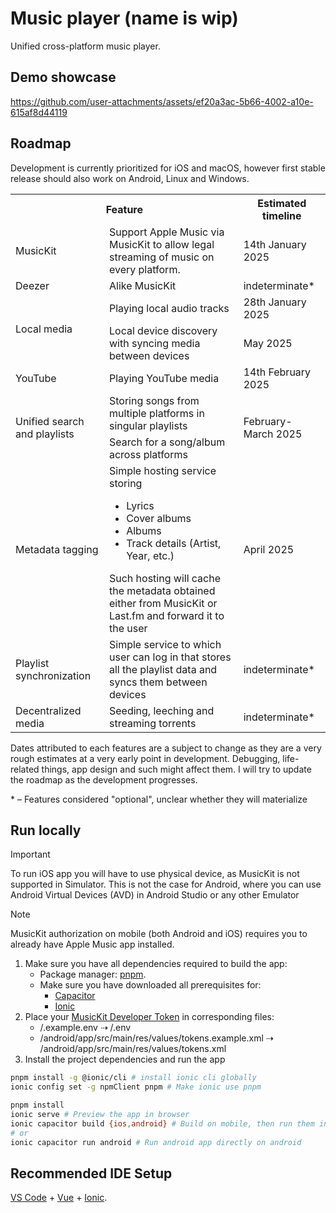 # Music player (name is wip)

Unified cross-platform music player.

## Demo showcase

https://github.com/user-attachments/assets/ef20a3ac-5b66-4002-a10e-615af8d44119

## Roadmap

Development is currently prioritized for iOS and macOS, however first stable release should also work on Android, Linux and Windows.

<table>
	<tr>
		<th colspan="2">Feature</th>
		<th>Estimated timeline</th>
	</tr>
	<tr>
		<td>MusicKit</td>
		<td>
			Support Apple Music via MusicKit to allow legal streaming of music on
			every platform.
		</td>
		<td>14th January 2025</td>
	</tr>
	<tr>
		<td>Deezer</td>
		<td>Alike MusicKit</td>
		<td>indeterminate*</td>
	</tr>
	<tr>
		<td rowspan="2">Local media</td>
		<td>Playing local audio tracks</td>
    <td>28th January 2025</td>
	</tr>
  <tr>
	  <td>Local device discovery with syncing media between devices</td>
    <td>May 2025</td>
  </tr>
	<tr>
		<td>YouTube</td>
		<td>Playing YouTube media</td>
		<td>14th February 2025</td>
	</tr>
	<tr>
		<td rowspan="2">Unified search and playlists</td>
		<td>Storing songs from multiple platforms in singular playlists</td>
		<td rowspan="2">February-March 2025</td>
	</tr>
	<tr>
		<td>Search for a song/album across platforms</td>
	</tr>
  <tr>
    <td>Metadata tagging</td>
    <td>
      Simple hosting service storing
      <ul>
        <li>Lyrics</li>
        <li>Cover albums</li>
        <li>Albums</li>
        <li>Track details (Artist, Year, etc.)</li>
      </ul>
      Such hosting will cache the metadata obtained either from MusicKit or
      Last.fm and forward it to the user
    </td>
    <td>April 2025</td>
  </tr>
  <tr>
    <td>Playlist synchronization</td>
    <td>
      Simple service to which user can log in that stores all the playlist data
      and syncs them between devices
    </td>
    <td>indeterminate*</td>
  </tr>
  <tr>
    <td>Decentralized media</td>
    <td>Seeding, leeching and streaming torrents</td>
    <td>indeterminate*</td>
  </tr>
</table>

Dates attributed to each features are a subject to change as they are a very rough estimates at a very early point in development.
Debugging, life-related things, app design and such might affect them.
I will try to update the roadmap as the development progresses.

\* – Features considered "optional", unclear whether they will materialize

## Run locally

> [!IMPORTANT]
> To run iOS app you will have to use physical device, as MusicKit is not supported in Simulator.
> This is not the case for Android, where you can use Android Virtual Devices (AVD) in Android Studio or any other Emulator

> [!NOTE]
> MusicKit authorization on mobile (both Android and iOS) requires you to already have Apple Music app installed.

1. Make sure you have all dependencies required to build the app:
	- Package manager: [pnpm](https://pnpm.io).
	- Make sure you have downloaded all prerequisites for:
 		- [Capacitor](https://capacitorjs.com/docs/getting-started/environment-setup)
		- [Ionic](https://ionicframework.com/docs/intro/environment)
2. Place your [MusicKit Developer Token](https://developer.apple.com/documentation/applemusicapi/generating_developer_tokens) in corresponding files:
	- /.example.env ⇢ /.env
	- /android/app/src/main/res/values/tokens.example.xml ⇢ /android/app/src/main/res/values/tokens.xml
3. Install the project dependencies and run the app
```sh
pnpm install -g @ionic/cli # install ionic cli globally
ionic config set -g npmClient pnpm # Make ionic use pnpm

pnpm install
ionic serve # Preview the app in browser
ionic capacitor build {ios,android} # Build on mobile, then run them in their respective IDE's
# or
ionic capacitor run android # Run android app directly on android
```

## Recommended IDE Setup

[VS Code](https://code.visualstudio.com/) + [Vue](https://marketplace.visualstudio.com/items?itemName=Vue.volar) + [Ionic](https://marketplace.visualstudio.com/items?itemName=ionic.ionic).
